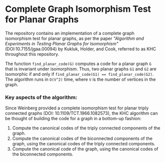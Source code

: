 # Complete Graph Isomorphism Test for Planar Graphs

The repository contains an implementation of a complete graph isomorphism test for planar graphs, 
as per the paper *"Algorithm and Experiments in Testing Planar Graphs for Isomorphism"* (DOI:10.7155/jgaa.00094) by Kukluk, Holder, and Cook, referred to as KHC throughout this repository.


The function `find_planar_code(G)` computes a code for a planar graph `G` that is invariant under isomorphism. Thus, two planar graphs `G1` and `G2` are isomorphic if and only if `find_planar_code(G1) == find_planar_code(G2)`. The algorithm runs in `O(V^2)` time, where `V` is the number of vertices in the graph.


### Key aspects of the algorithm:

Since Weinberg provided a complete isomorphism test for planar triply connected graphs (DOI: 10.1109/TCT.1966.1082573), the KHC algorithm can be thought of building the code for a graph in a bottom-up fashion:

1. Compute the canonical codes of the triply connected components of the graph.
2. Compute the canonical codes of the biconnected components of the graph, using the canonical codes of the triply connected components.
3. Compute the canonical code of the graph, using the canonical codes of the biconnected components.
